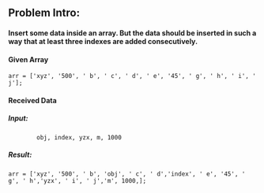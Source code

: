 ## Problem Intro: 

#### Insert some data inside an array. But the data should be inserted in such a way that at least three indexes are added consecutively.


#### Given Array

    arr = ['xyz', '500', ' b', ' c', ' d', ' e', '45', ' g', ' h', ' i', ' j'];

#### Received Data

##### Input: 

            obj, index, yzx, m, 1000
            
##### Result: 

    arr = ['xyz', '500', ' b', 'obj', ' c', ' d','index', ' e', '45', ' g', ' h','yzx', ' i', ' j','m', 1000,];

